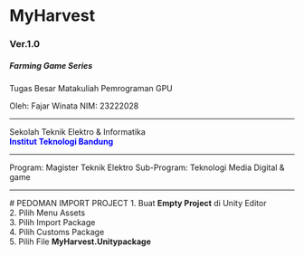 # MyHarvest
<h3>Ver.1.0</h3>
<h5>Farming Game Series</h5>

Tugas Besar Matakuliah Pemrograman GPU

Oleh: Fajar Winata
NIM: 23222028

<hr/>
Sekolah Teknik Elektro & Informatika<br/>
<b style="color:blue">Institut Teknologi Bandung</b>
<hr/>
<p>
Program: Magister Teknik Elektro
Sub-Program: Teknologi Media Digital & game
</p>
<hr/>
# PEDOMAN IMPORT PROJECT
1. Buat <b>Empty Project</b> di Unity Editor<br/>
2. Pilih Menu Assets<br/>
3. Pilih Import Package<br/>
4. Pilih Customs Package<br/>
5. Pilih File <b>MyHarvest.Unitypackage</b>


